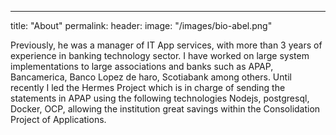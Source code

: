 ---
title: "About"
permalink:
header: 
    image: "/images/bio-abel.png"

Previously, he was a manager of IT App services, with more than 3 years of experience in banking technology sector. I have worked on large system implementations to large associations and banks such as APAP, Bancamerica, Banco Lopez de haro, Scotiabank among others. Until recently I led the Hermes Project which is in charge of sending the statements in APAP using the following technologies Nodejs, postgresql, Docker, OCP, allowing the institution great savings within the Consolidation Project of Applications.
